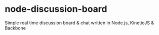 node-discussion-board
=====================

Simple real time discussion board &amp; chat written in Node.js, KineticJS &amp; Backbone